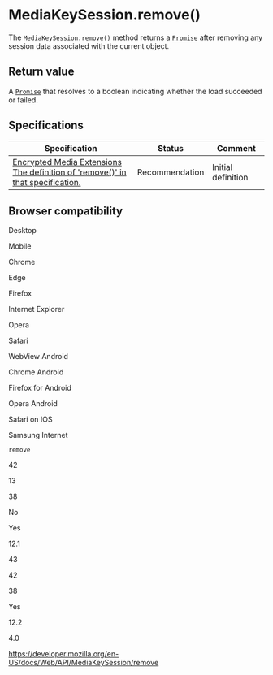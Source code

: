 # MediaKeySession.remove()

The `MediaKeySession.remove()` method returns a [`Promise`](https://developer.mozilla.org/en-US/docs/Web/JavaScript/Reference/Global_Objects/Promise) after removing any session data associated with the current object.

## Return value

A [`Promise`](https://developer.mozilla.org/en-US/docs/Web/JavaScript/Reference/Global_Objects/Promise) that resolves to a boolean indicating whether the load succeeded or failed.

## Specifications

<table><thead><tr class="header"><th>Specification</th><th>Status</th><th>Comment</th></tr></thead><tbody><tr class="odd"><td><a href="https://w3c.github.io/encrypted-media/#dom-mediakeysession-sessionid">Encrypted Media Extensions<br />
<span class="small">The definition of 'remove()' in that specification.</span></a></td><td><span class="spec-rec">Recommendation</span></td><td>Initial definition</td></tr></tbody></table>

## Browser compatibility

Desktop

Mobile

Chrome

Edge

Firefox

Internet Explorer

Opera

Safari

WebView Android

Chrome Android

Firefox for Android

Opera Android

Safari on IOS

Samsung Internet

`remove`

42

13

38

No

Yes

12.1

43

42

38

Yes

12.2

4.0

<a href="https://developer.mozilla.org/en-US/docs/Web/API/MediaKeySession/remove" class="_attribution-link">https://developer.mozilla.org/en-US/docs/Web/API/MediaKeySession/remove</a>
